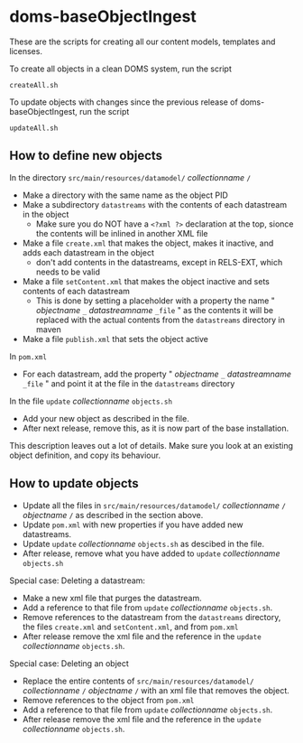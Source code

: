 doms-baseObjectIngest
=====================

These are the scripts for creating all our content models, templates and licenses.

To create all objects in a clean DOMS system, run the script

    createAll.sh

To update objects with changes since the previous release of doms-baseObjectIngest, run the script

    updateAll.sh

How to define new objects
-------------------------

In the directory `src/main/resources/datamodel/` _collectionname_ `/`

 * Make a directory with the same name as the object PID
 * Make a subdirectory `datastreams` with the contents of each datastream in the object
   * Make sure you do NOT have a `<?xml ?>` declaration at the top, sionce the contents will be inlined in another XML file
 * Make a file `create.xml` that makes the object, makes it inactive, and adds each datastream in the object
   * don't add contents in the datastreams, except in RELS-EXT, which needs to be valid
 * Make a file `setContent.xml` that makes the object inactive and sets contents of each datastream
   * This is done by setting a placeholder with a property the name " _objectname_ `_` _datastreamname_ `_file` " as the contents
    it will be replaced with the actual contents from the `datastreams` directory in maven
 * Make a file `publish.xml` that sets the object active

In `pom.xml`

 * For each datastream, add the property " _objectname_ `_` _datastreamname_ `_file` " and point it at the file in the `datastreams` directory

In the file `update` _collectionname_ `objects.sh`

 * Add your new object as described in the file.
 * After next release, remove this, as it is now part of the base installation.

This description leaves out a lot of details. Make sure you look at an existing object definition, and copy its behaviour.

How to update objects
---------------------

 * Update all the files in `src/main/resources/datamodel/` _collectionname_ `/` _objectname_ `/` as described in the section above.
 * Update `pom.xml` with new properties if you have added new datastreams.
 * Update `update` _collectionname_ `objects.sh` as descibed in the file.
 * After release, remove what you have added to `update` _collectionname_ `objects.sh`

Special case: Deleting a datastream:

 * Make a new xml file that purges the datastream.
 * Add a reference to that file from `update` _collectionname_ `objects.sh`.
 * Remove references to the datastream from the `datastreams` directory, the files `create.xml` and `setContent.xml`, and from `pom.xml`
 * After release remove the xml file and the reference in the `update` _collectionname_ `objects.sh`.

Special case: Deleting an object

 * Replace the entire contents of `src/main/resources/datamodel/` _collectionname_ `/` _objectname_ `/` with an xml file that removes the object.
 * Remove references to the object from `pom.xml`
 * Add a reference to that file from `update` _collectionname_ `objects.sh`.
 * After release remove the xml file and the reference in the `update` _collectionname_ `objects.sh`.


